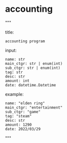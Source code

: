 # accounting
 
"""

title: 

    accounting program

input:

    name: str
    main_ctgr: str | enum(int)
    sub_ctgr: str | enum(int)
    tag: str
    desc: str
    amount: int
    date: datetime.Datetime

example:

    name: "elden ring"
    main_ctgr: "entertainment"
    sub_ctgr: "game"
    tag: "steam"
    desc: str
    amount: 1290
    date: 2022/03/29

"""